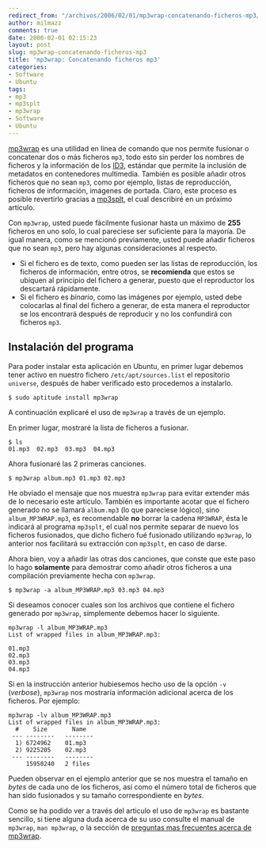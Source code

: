 ```yaml
---
redirect_from: "/archivos/2006/02/01/mp3wrap-concatenando-ficheros-mp3/"
author: milmazz
comments: true
date: 2006-02-01 02:15:23
layout: post
slug: mp3wrap-concatenando-ficheros-mp3
title: 'mp3wrap: Concatenando ficheros mp3'
categories:
- Software
- Ubuntu
tags:
- mp3
- mp3splt
- mp3wrap
- Software
- Ubuntu
---
```


[mp3wrap](http://mp3wrap.sourceforge.net/) es una utilidad en línea de comando que nos permite fusionar o concatenar dos o más ficheros `mp3`, todo esto sin perder los nombres de ficheros y la información de los [ID3](http://www.id3.org/), estándar que permite la inclusión de metadatos en contenedores multimedia. También es posible añadir otros ficheros que no sean `mp3`, como por ejemplo, listas de reproducción, ficheros de información, imágenes de portada. Claro, este proceso es posible revertirlo gracias a [mp3splt](http://mp3splt.sourceforge.net/), el cual describiré en un próximo artículo.

Con `mp3wrap`, usted puede fácilmente fusionar hasta un máximo de **255** ficheros en uno solo, lo cual pareciese ser suficiente para la mayoría. De igual manera, como se mencionó previamente, usted puede añadir ficheros que no sean `mp3`, pero hay algunas consideraciones al respecto.

  * Si el fichero es de texto, como pueden ser las listas de reproducción, los ficheros de información, entre otros, se **recomienda** que estos se ubiquen al principio del fichero a generar, puesto que el reproductor los descartará rápidamente.
  * Si el fichero es _binario_, como las imágenes por ejemplo, usted debe colocarlas al final del fichero a generar, de esta manera el reproductor se los encontrará después de reproducir y no los confundirá con ficheros `mp3`.

## Instalación del programa

Para poder instalar esta aplicación en Ubuntu, en primer lugar debemos tener activo en nuestro fichero `/etc/apt/sources.list` el repositorio `universe`, después de haber verificado esto procedemos a instalarlo.

    $ sudo aptitude install mp3wrap

A continuación explicaré el uso de `mp3wrap` a través de un ejemplo.

En primer lugar, mostraré la lista de ficheros a fusionar.

    $ ls
    01.mp3  02.mp3  03.mp3  04.mp3

Ahora fusionaré las 2 primeras canciones.
 
    $ mp3wrap album.mp3 01.mp3 02.mp3

He obviado el mensaje que nos muestra `mp3wrap` para evitar extender más de lo necesario este artículo. También es importante acotar que el fichero generado no se llamará `album.mp3` (lo que pareciese lógico), sino `album_MP3WRAP.mp3`, es recomendable **no** borrar la cadena `MP3WRAP`, ésta le indicará al programa `mp3splt`, el cual nos permite separar de nuevo los ficheros fusionados, que dicho fichero fué fusionado utilizando `mp3wrap`, lo anterior nos facilitará su extracción con `mp3splt`, en caso de darse.

Ahora bien, voy a añadir las otras dos canciones, que conste que este paso lo hago **solamente** para demostrar como añadir otros ficheros a una compilación previamente hecha con `mp3wrap`.

    $ mp3wrap -a album_MP3WRAP.mp3 03.mp3 04.mp3

Si deseamos conocer cuales son los archivos que contiene el fichero generado por `mp3wrap`, simplemente debemos hacer lo siguiente.

    mp3wrap -l album_MP3WRAP.mp3
    List of wrapped files in album_MP3WRAP.mp3:
    
    01.mp3
    02.mp3
    03.mp3
    04.mp3

Si en la instrucción anterior hubiesemos hecho uso de la opción `-v` (_verbose_), `mp3wrap` nos mostraría información adicional acerca de los ficheros. Por ejemplo:

    mp3wrap -lv album_MP3WRAP.mp3
    List of wrapped files in album_MP3WRAP.mp3:
      #    Size       Name
     --- --------   --------
      1) 6724962    01.mp3
      2) 9225205    02.mp3
     --- --------   --------
         15950240   2 files

Pueden observar en el ejemplo anterior que se nos muestra el tamaño en _bytes_ de cada uno de los ficheros, así como el número total de ficheros que han sido fusionados y su tamaño correspondiente en _bytes_.

Como se ha podido ver a través del articulo el uso de `mp3wrap` es bastante sencillo, si tiene alguna duda acerca de su uso consulte el manual de `mp3wrap`, `man mp3wrap`, o la sección de [preguntas mas frecuentes acerca de mp3wrap](http://mp3wrap.sourceforge.net/faq.html).
